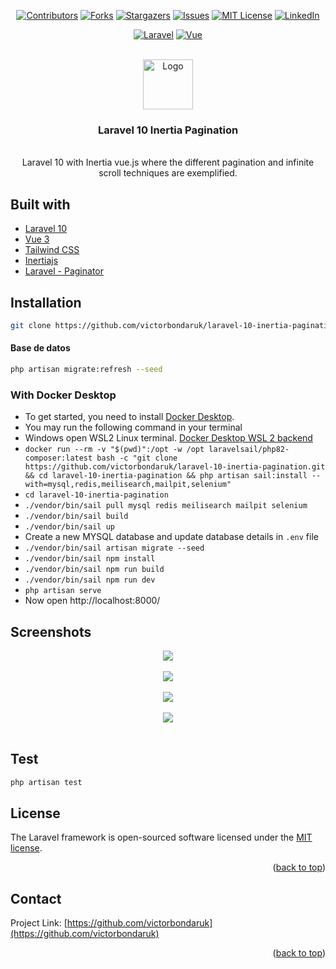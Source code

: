 <a name="readme-top"></a>

<div align="center">

[![Contributors][contributors-shield]][contributors-url]
[![Forks][forks-shield]][forks-url]
[![Stargazers][stars-shield]][stars-url]
[![Issues][issues-shield]][issues-url]
[![MIT License][license-shield]][license-url]
[![LinkedIn][linkedin-shield]][linkedin-url]

[![Laravel][Laravel.com]][Laravel-url]
[![Vue][Vue.js]][Vue-url]

</div>

<br />
<div align="center">
  <a href="https://github.com/victorbondaruk/laravel-10-inertia-pagination">
    <img src="Documentation/images/screenshot.png" alt="Logo" width="80" height="80">
  </a>

  <h3 align="center">Laravel 10 Inertia Pagination</h3>

  <p align="center">
    <br />
    Laravel 10 with Inertia vue.js where the different pagination and infinite scroll techniques are exemplified.
  </p>
</div>


## Built with
- [Laravel 10](https://github.com/laravel/framework)
- [Vue 3](https://vuejs.org/)
- [Tailwind CSS](https://tailwindcss.com/)
- [Inertiajs](https://inertiajs.com/)
- [Laravel - Paginator](https://laravel.com/docs/10.x/pagination#cursor-paginator-instance-methods)

## Installation

```sh
git clone https://github.com/victorbondaruk/laravel-10-inertia-pagination.git
```

#### Base de datos

```sh
php artisan migrate:refresh --seed
```

### With Docker Desktop
- To get started, you need to install [Docker Desktop](https://www.docker.com/products/docker-desktop).
- You may run the following command in your terminal
- Windows open WSL2 Linux terminal. [Docker Desktop WSL 2 backend](https://docs.docker.com/desktop/windows/wsl/)
- `docker run --rm -v "$(pwd)":/opt -w /opt laravelsail/php82-composer:latest bash -c "git clone https://github.com/victorbondaruk/laravel-10-inertia-pagination.git && cd laravel-10-inertia-pagination && php artisan sail:install --with=mysql,redis,meilisearch,mailpit,selenium"`
- `cd laravel-10-inertia-pagination`
- `./vendor/bin/sail pull mysql redis meilisearch mailpit selenium`
- `./vendor/bin/sail build`
- `./vendor/bin/sail up`
- Create a new MYSQL database and update database details in `.env` file
- `./vendor/bin/sail artisan migrate --seed`
- `./vendor/bin/sail npm install`
- `./vendor/bin/sail npm run build`
- `./vendor/bin/sail npm run dev`
- `php artisan serve`
- Now open http://localhost:8000/


## Screenshots
<p align="center">
	<img src="Documentation/images/paginate.index.png" >
	<br/><br/>
	<img src="Documentation/images/paginate.simple.png" >
	<br/><br/>
	<img src="Documentation/images/paginate.cursor.png" >
    <br/><br/>
	<img src="Documentation/images/paginate.cursor-tope.png" >
	<br/><br/>
</p>


## Test

```sh
php artisan test
```

## License

The Laravel framework is open-sourced software licensed under the [MIT license](https://opensource.org/licenses/MIT).


<p align="right">(<a href="#readme-top">back to top</a>)</p>


## Contact

Project Link: [https://github.com/victorbondaruk](https://github.com/victorbondaruk)

<p align="right">(<a href="#readme-top">back to top</a>)</p>



<!-- MARKDOWN LINKS & IMAGES -->
<!-- https://www.markdownguide.org/basic-syntax/#reference-style-links -->
[contributors-shield]: https://img.shields.io/github/contributors/victorbondaruk/laravel-10-inertia-pagination.svg?style=for-the-badge
[contributors-url]: https://github.com/victorbondaruk/laravel-10-inertia-pagination/graphs/contributors

[forks-shield]: https://img.shields.io/github/forks/victorbondaruk/laravel-10-inertia-pagination.svg?style=for-the-badge
[forks-url]: https://github.com/victorbondaruk/laravel-10-inertia-pagination/network/members

[stars-shield]: https://img.shields.io/github/stars/victorbondaruk/laravel-10-inertia-pagination.svg?style=for-the-badge
[stars-url]: https://github.com/victorbondaruk/laravel-10-inertia-pagination/stargazers

[issues-shield]: https://img.shields.io/github/issues/victorbondaruk/laravel-10-inertia-pagination.svg?style=for-the-badge
[issues-url]: https://github.com/victorbondaruk/laravel-10-inertia-pagination/issues

[license-shield]: https://img.shields.io/github/license/victorbondaruk/laravel-10-inertia-pagination.svg?style=for-the-badge
[license-url]: https://github.com/victorbondaruk/laravel-10-inertia-pagination/blob/master/LICENSE

[linkedin-shield]: https://img.shields.io/badge/-LinkedIn-black.svg?style=for-the-badge&logo=linkedin&colorB=555
[linkedin-url]: https://linkedin.com/in/victorbondaruk

[Vue.js]: https://img.shields.io/badge/Vue.js-35495E?style=for-the-badge&logo=vuedotjs&logoColor=4FC08D
[Vue-url]: https://vuejs.org/

[Laravel.com]: https://img.shields.io/badge/Laravel-FF2D20?style=for-the-badge&logo=laravel&logoColor=white
[Laravel-url]: https://laravel.com